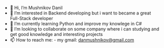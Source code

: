 - 👋 Hi, I’m Mushnikov Danil
- 👀 I’m interested in Backend developing but i want to became a great Full-Stack developer
- 🌱 I’m currently learning Python and improve my knowlege in C#
- 💞️ I’m looking to collaborate on some company where i can studying and get good knowledge and interesting projects
- 📫 How to reach me: - my gmail: danmushnikov@gmail.com

<!---
AW3Rgo0l/AW3Rgo0l is a ✨ special ✨ repository because its `README.md` (this file) appears on your GitHub profile.
You can click the Preview link to take a look at your changes.
--->
